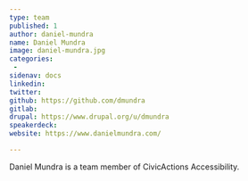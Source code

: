 ```yaml
---
type: team
published: 1
author: daniel-mundra
name: Daniel Mundra
image: daniel-mundra.jpg
categories:
 - 
sidenav: docs
linkedin: 
twitter: 
github: https://github.com/dmundra
gitlab: 
drupal: https://www.drupal.org/u/dmundra
speakerdeck: 
website: https://www.danielmundra.com/

---
```


Daniel Mundra is a team member of CivicActions Accessibility.

